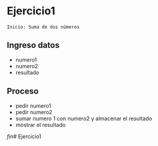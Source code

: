 # Ejercicio1
    Inicio: Suma de dos números

##  Ingreso datos

- numero1
- numero2
- resultado

## Proceso
- pedir numero1
- pedir numero2
- sumar numero 1 con numero2 y almacenar el resultado
- mostrar el resultado

*fin*# Ejercicio1